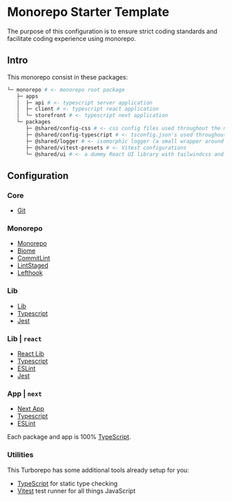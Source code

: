 # Monorepo Starter Template

The purpose of this configuration is to ensure strict coding standards and facilitate coding experience using monorepo.

## Intro

This monorepo consist in these packages:

```bash
└─ monorepo # <- monorepo root package
   ├─ apps
   │  ├─ api # <- typescript server application
   │  ├─ client # <- typescript react application
   │  └─ storefront # <- typescript next application
   └─ packages
      ├─ @shared/config-css # <- css config files used throughout the monorepo
      ├─ @shared/config-typescript # <- tsconfig.json's used throughout the monorepo
      ├─ @shared/logger # <- isomorphic logger (a small wrapper around console.log)
      ├─ @shared/vitest-presets # <- Vitest configurations
      └─ @shared/ui # <- a dummy React UI library with tailwindcss and shadcn
```

## Configuration

### Core

- [Git](/docs/core/git.md)

### Monorepo

- [Monorepo](docs/packages/monorepo.md)
- [Biome](/tools/biome.md)
- [CommitLint](/tools/commitlint.md)
- [LintStaged](/docs/tools/lint-staged.md)
- [Lefthook](/docs/tools/lefthook.md)

### Lib

- [Lib](/docs/packages/lib.md)
- [Typescript](/packages/ts/README.md)
- [Jest](/packages/jest-ts/README.md)

### Lib | `react`

- [React Lib](/docs/packages/lib-react.md)
- [Typescript](/packages/ts-react/README.md)
- [ESLint](/packages/eslint-ts-react/README.md)
- [Jest](/packages/jest-ts-react/README.md)

### App | `next`

- [Next App](/docs/packages/app-next.md)
- [Typescript](/packages/ts-next/README.md)
- [ESLint](/packages/eslint-ts-next/README.md)

Each package and app is 100% [TypeScript](https://www.typescriptlang.org/).

### Utilities

This Turborepo has some additional tools already setup for you:

- [TypeScript](https://www.typescriptlang.org/) for static type checking
- [Vitest](https://vitest.dev/) test runner for all things JavaScript
